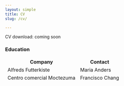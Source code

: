 ```yaml
---
layout: simple
title: CV
slug: /cv/

---
```

<style>
table, th, td {
  border-style: hidden;
}
</style>

CV download: coming soon


<h3>Education</h3>

  <table style="width:100%">
  <tr>
    <th>Company</th>
    <th>Contact</th>
  </tr>
  <tr>
    <td>Alfreds Futterkiste</td>
    <td>Maria Anders</td>
  </tr>
  <tr>
    <td>Centro comercial Moctezuma</td>
    <td>Francisco Chang</td>
  </tr>
</table>
  
